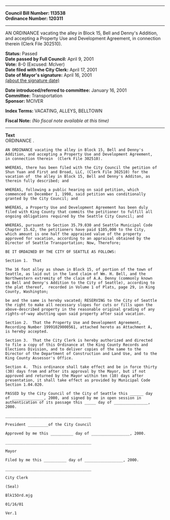 * * * * *  
  
**Council Bill Number: [](#h0)[](#h2)113538**   
**Ordinance Number: 120311**  
  
* * * * *  
  
AN ORDINANCE vacating the alley in Block 15, Bell and Denny's Addition, and accepting a Property Use and Development Agreement, in connection therein (Clerk File 302510).  
  
**Status:** Passed   
**Date passed by Full Council:** April 9, 2001   
**Vote:** 8-0 (Excused: McIver)   
**Date filed with the City Clerk:** April 17, 2001   
**Date of Mayor's signature:** April 16, 2001   
[(about the signature date)](/~public/approvaldate.htm)   
  
  
**Date introduced/referred to committee:** January 16, 2001   
**Committee:** Transportation   
**Sponsor:** MCIVER   
  
**Index Terms:** VACATING, ALLEYS, BELLTOWN  
  
**Fiscal Note:** *(No fiscal note available at this time)*  
  
* * * * *  
  
**Text**  
    ORDINANCE                    .  
  
    AN ORDINANCE vacating the alley in Block 15, Bell and Denny's  
    Addition, and accepting a Property Use and Development Agreement,  
    in connection therein  (Clerk File 302510).  
  
    WHEREAS, there has been filed with the City Council the petition of  
    Shun Yuan and First and Broad, LLC, (Clerk File 302510) for the  
    vacation of  the alley in Block 15, Bell and Denny's Additon, as  
    therein fully described; and  
  
    WHEREAS, following a public hearing on said petition, which  
    commenced on December 1, 1998, said petition was conditionally  
    granted by the City Council; and  
  
    WHEREAS, a Property Use and Development Agreement has been duly  
    filed with King County that commits the petitioner to fulfill all  
    ongoing obligations required by the Seattle City Council; and  
  
    WHEREAS, pursuant to Section 35.79.030 and Seattle Municipal Code  
    Chapter 15.62, the petitioners have paid $105,000 to the City,  
    which amount is one half the appraised value of the property  
    approved for vacation, according to an appraisal obtained by the  
    Director of Seattle Transportation; Now, Therefore;  
  
    BE IT ORDAINED BY THE CITY OF SEATTLE AS FOLLOWS:  
  
    Section 1.  That  
  
    The 16 foot alley as shown in Block 15, of portion of the town of  
    Seattle, as laid out in the land claim of Wm. H. Bell, and the  
    Northwestern extremity of the claim of A.A. Denny (commonly known  
    as Bell and Denny's Addition to the City of Seattle), according to  
    the plat thereof,  recorded in Volume 1 of Plats, page 29, in King  
    County, Washington;  
  
    be and the same is hereby vacated; RESERVING to the City of Seattle  
    the right to make all necessary slopes for cuts or fills upon the  
    above-described property in the reasonable original grading of any  
    rights-of-way abutting upon said property after said vacation.  
  
    Section 2.  That the Property Use and Development Agreement,  
    Recording Number 19991029000561, attached hereto as Attachment A,  
    is hereby accepted.  
  
    Section 3.  That the City Clerk is hereby authorized and directed  
    to file a copy of this Ordinance at the King County Records and  
    Elections Division, and to deliver copies of the same to the  
    Director of the Department of Construction and Land Use, and to the  
    King County Assessor's Office.  
  
    Section 4.  This ordinance shall take effect and be in force thirty  
    (30) days from and after its approval by the Mayor, but if not  
    approved and returned by the Mayor within ten (10) days after  
    presentation, it shall take effect as provided by Municipal Code  
    Section 1.04.020.  
  
    PASSED by the City Council of the City of Seattle this ______ day  
    of ______________, 2000, and signed by me in open session in  
    authentication of its passage this _____ day of _______________,  
    2000.  
  
    ______________________________________  
  
    President _________of the City Council  
  
    Approved by me this __________ day of _________________, 2000.  
  
    ______________________________________  
  
    Mayor  
  
    Filed by me this __________ day of _________________, 2000.  
  
    ______________________________________  
  
    City Clerk  
  
    (Seal)  
  
    Blk15Ord.mjg  
  
    01/16/01  
  
    Ver.1  
